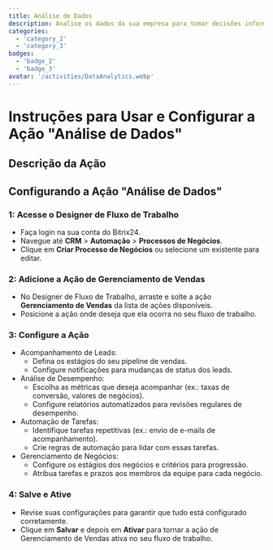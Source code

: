 ```yaml
---
title: Análise de Dados
description: Analise os dados da sua empresa para tomar decisões informadas.
categories: 
  - 'category_2'
  - 'category_3'
badges: 
  - 'badge_2'
  - 'badge_3'
avatar: '/activities/DataAnalytics.webp'
---
```

# Instruções para Usar e Configurar a Ação "Análise de Dados"

## Descrição da Ação

## **Configurando a Ação "Análise de Dados"**

### 1: Acesse o Designer de Fluxo de Trabalho
- Faça login na sua conta do Bitrix24.
- Navegue até **CRM** > **Automação** > **Processos de Negócios**.
- Clique em **Criar Processo de Negócios** ou selecione um existente para editar.

### 2: Adicione a Ação de Gerenciamento de Vendas
- No Designer de Fluxo de Trabalho, arraste e solte a ação **Gerenciamento de Vendas** da lista de ações disponíveis.
- Posicione a ação onde deseja que ela ocorra no seu fluxo de trabalho.

### 3: Configure a Ação
- Acompanhamento de Leads:
  - Defina os estágios do seu pipeline de vendas.
  - Configure notificações para mudanças de status dos leads.
- Análise de Desempenho:
  - Escolha as métricas que deseja acompanhar (ex.: taxas de conversão, valores de negócios).
  - Configure relatórios automatizados para revisões regulares de desempenho.
- Automação de Tarefas:
  - Identifique tarefas repetitivas (ex.: envio de e-mails de acompanhamento).
  - Crie regras de automação para lidar com essas tarefas.
- Gerenciamento de Negócios:
  - Configure os estágios dos negócios e critérios para progressão.
  - Atribua tarefas e prazos aos membros da equipe para cada negócio.

### 4: Salve e Ative
- Revise suas configurações para garantir que tudo está configurado corretamente.
- Clique em **Salvar** e depois em **Ativar** para tornar a ação de Gerenciamento de Vendas ativa no seu fluxo de trabalho.